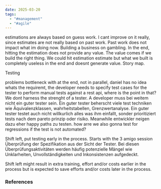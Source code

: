 ```yaml
---
date: 2025-03-20
tags:
  - "#management"
  - "#agile"
---
```

estimations are always based on guess work. I cant improve on it really, since estimates are not really based on past work. Past work does not impact what im doing now. 
Building a business on gambling. 
In the end, hitting the estimation does not provide any value. The value comes if we build the right thing. We could hit estimation estimate but what we built is completely useless in the end and doesnt generate value. 
Story map. 



Testing

problems
bottleneck with at the end, not in parallel, daniel has no idea whats the requiremt, 
the developer needs to specify test cases for the tester to perform manual tests against a rest api, where is the point in that? 
We dont harness the strenght of a tester. A developer muss bei weitem nicht ein guter tester sein. Ein guter tester beherscht viele test techniken wie Äquivalenzklassen, wahrheitstabellen, Grenzwertanalyse. 
Ein guter tester testet auch nicht willkurlich alles was ihm einfallt, sonder prioritiziert tests nach dem pareto prinzip oder risiko. 
Meanwhile entwickler neigen dazu eher happy paths zu testen. 
how arre we also gonna test for regressions if the test is not automated?


Shift left, put testing early in the process. Starts with the 3 amigo session
Überprüfung der Spezifikation aus der Sicht der Tester. Bei diesen Überprüfungsaktivitäten werden häufig potenzielle Mängel wie Unklarheiten, Unvollständigkeiten und Inkonsistenzen aufgedeckt.



Shift left might result in extra training, effort and/or costs earlier in the process but is expected to save
efforts and/or costs later in the process. 






### References

